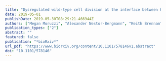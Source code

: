 ```yaml
---
title: "Dysregulated wild-type cell division at the interface between host and oncogenic epithelium"
date: 2019-05-01
publishDate: 2019-05-30T08:29:21.466944Z
authors: ["Megan Moruzzi", "Alexander Nestor-Bergmann", "Keith Brennan", "Sarah Woolner"]
publication_types: ["2"]
abstract: ""
featured: false
publication: "*bioRxiv*"
url_pdf: "https://www.biorxiv.org/content/10.1101/578146v1.abstract"
doi: "10.1101/578146"
---
```


